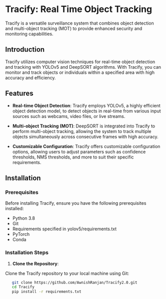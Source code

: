# Tracify: Real Time Object Tracking

Tracify is a versatile surveillance system that combines object detection and multi-object tracking (MOT) to provide enhanced security and monitoring capabilities.

## Introduction

Tracify utilizes computer vision techniques for real-time object detection and tracking with YOLOv5 and DeepSORT algorithms. With Tracify, you can monitor and track objects or individuals within a specified area with high accuracy and efficiency.

## Features

- **Real-time Object Detection**: Tracify employs YOLOv5, a highly efficient object detection model, to detect objects in real-time from various input sources such as webcams, video files, or live streams.

- **Multi-object Tracking (MOT)**: DeepSORT is integrated into Tracify to perform multi-object tracking, allowing the system to track multiple objects simultaneously across consecutive frames with high accuracy.

- **Customizable Configuration**: Tracify offers customizable configuration options, allowing users to adjust parameters such as confidence thresholds, NMS thresholds, and more to suit their specific requirements.

## Installation

### Prerequisites

Before installing Tracify, ensure you have the following prerequisites installed:

- Python 3.8
- Git
- Requirements specified in yolov5/requirements.txt
- PyTorch
- Conda

### Installation Steps

1. **Clone the Repository**:

 Clone the Tracify repository to your local machine using Git:
```bash
   git clone https://github.com/AwnishRanjan/Tracify2.0.git
   cd Tracify
   pip install -r requirements.txt
